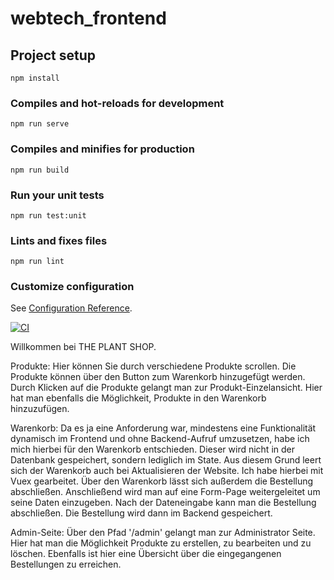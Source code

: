 # webtech_frontend

## Project setup
```
npm install
```

### Compiles and hot-reloads for development
```
npm run serve
```

### Compiles and minifies for production
```
npm run build
```

### Run your unit tests
```
npm run test:unit
```

### Lints and fixes files
```
npm run lint
```

### Customize configuration
See [Configuration Reference](https://cli.vuejs.org/config/).

[![CI](https://github.com/s0578399/webtech_frontend/actions/workflows/ci.yml/badge.svg)](https://github.com/s0578399/webtech_frontend/actions/workflows/ci.yml)

Willkommen bei THE PLANT SHOP.

Produkte: Hier können Sie durch verschiedene Produkte scrollen. Die Produkte können über den Button zum Warenkorb hinzugefügt werden. Durch Klicken auf die Produkte gelangt man zur Produkt-Einzelansicht.
Hier hat man ebenfalls die Möglichkeit, Produkte in den Warenkorb hinzuzufügen.

Warenkorb: Da es ja eine Anforderung war, mindestens eine Funktionalität dynamisch im Frontend und ohne Backend-Aufruf umzusetzen, habe ich mich hierbei für den Warenkorb entschieden. Dieser wird nicht in der Datenbank 
gespeichert, sondern lediglich im State. Aus diesem Grund leert sich der Warenkorb auch bei Aktualisieren der Website. Ich habe hierbei mit Vuex gearbeitet. Über den Warenkorb lässt sich außerdem die Bestellung abschließen.
Anschließend wird man auf eine Form-Page weitergeleitet um seine Daten einzugeben. Nach der Dateneingabe kann man die Bestellung abschließen. Die Bestellung wird dann im Backend gespeichert.

Admin-Seite: Über den Pfad '/admin' gelangt man zur Administrator Seite. Hier hat man die Möglichkeit Produkte zu erstellen, zu bearbeiten und zu löschen. Ebenfalls ist hier eine Übersicht über die eingegangenen Bestellungen
zu erreichen.
